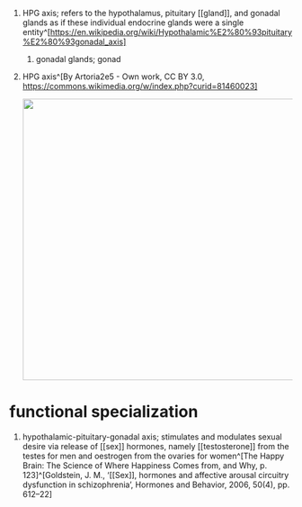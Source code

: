 1. HPG axis; refers to the hypothalamus, pituitary [[gland]], and gonadal glands as if these individual endocrine glands were a single entity^[https://en.wikipedia.org/wiki/Hypothalamic%E2%80%93pituitary%E2%80%93gonadal_axis]
	1. gonadal glands; gonad
2. HPG axis^[By Artoria2e5 - Own work, CC BY 3.0, https://commons.wikimedia.org/w/index.php?curid=81460023]

	<img src="https://upload.wikimedia.org/wikipedia/commons/5/57/Hypothalamic%E2%80%93pituitary%E2%80%93gonadal_axis.svg" width="500" />
	
# functional specialization
1. hypothalamic-pituitary-gonadal axis; stimulates and modulates sexual desire via release of [[sex]] hormones, namely [[testosterone]] from the testes for men and oestrogen from the ovaries for women^[The Happy Brain: The Science of Where Happiness Comes from, and Why, p. 123]^[Goldstein, J. M., ‘[[Sex]], hormones and affective arousal circuitry dysfunction in schizophrenia’, Hormones and Behavior, 2006, 50(4), pp. 612–22]